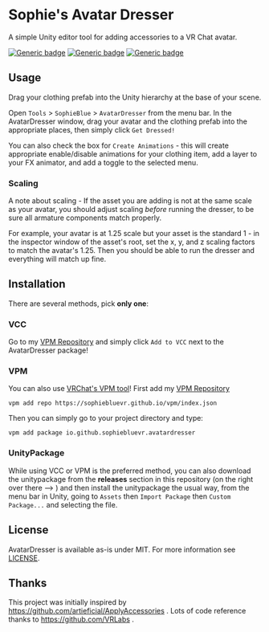 Sophie's Avatar Dresser
=======================

A simple Unity editor tool for adding accessories to a VR Chat avatar.

[![Generic badge](https://img.shields.io/badge/Unity-2019.4.31f1-informational.svg)](https://unity.com/releases/editor/whats-new/2019.4.31)
[![Generic badge](https://img.shields.io/badge/Unity-2022.3.6f1-informational.svg)](https://unity.com/releases/editor/whats-new/2022.3.6)
[![Generic badge](https://img.shields.io/badge/SDK-AvatarSDK3-informational.svg)](https://vrchat.com/home/download)

## Usage

Drag your clothing prefab into the Unity hierarchy at the base of your scene.

Open `Tools` > `SophieBlue` > `AvatarDresser` from the menu bar.  In the
AvatarDresser window, drag your avatar and the clothing prefab into the
appropriate places, then simply click `Get Dressed!`

You can also check the box for `Create Animations` - this will create
appropriate enable/disable animations for your clothing item, add a layer to
your FX animator, and add a toggle to the selected menu.

### Scaling

A note about scaling - If the asset you are adding is not at the same scale as
your avatar, you should adjust scaling *before* running the dresser, to be sure
all armature components match properly.

For example, your avatar is at 1.25 scale but your asset is the standard 1 - in
the inspector window of the asset's root, set the x, y, and z scaling factors to
match the avatar's 1.25.  Then you should be able to run the dresser and
everything will match up fine.

## Installation

There are several methods, pick **only one**:

### VCC

Go to my [VPM Repository](https://sophiebluevr.github.io/vpm/) and simply click
`Add to VCC` next to the AvatarDresser package!

### VPM

You can also use [VRChat's VPM tool](https://vcc.docs.vrchat.com/vpm/cli/)!
First add my [VPM Repository](https://sophiebluevr.github.io/vpm/index.json)

```
vpm add repo https://sophiebluevr.github.io/vpm/index.json
```

Then you can simply go to your project directory and type:

```
vpm add package io.github.sophiebluevr.avatardresser
```

### UnityPackage

While using VCC or VPM is the preferred method, you can also download the
unitypackage from the **releases** section in this repository (on the right over
there --> ) and then install the unitypackage the usual way, from the menu bar
in Unity, going to `Assets` then `Import Package` then `Custom Package...` and
selecting the file.

## License

AvatarDresser is available as-is under MIT. For more information see
[LICENSE](/LICENSE.txt).

## Thanks

This project was initially inspired by https://github.com/artieficial/ApplyAccessories .
Lots of code reference thanks to https://github.com/VRLabs .

